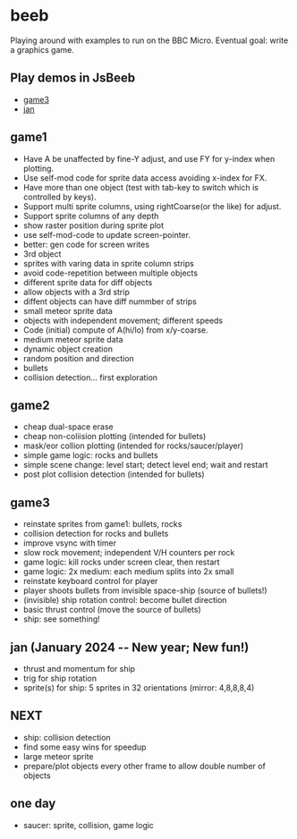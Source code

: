 # beeb

Playing around with examples to run on the BBC Micro.
Eventual goal: write a graphics game.

## Play demos in JsBeeb
- [game3](https://bbc.godbolt.org/?&disc1=https://nick-chapman.github.io/beeb/game3.ssd&autoboot)
- [jan](https://bbc.godbolt.org/?&disc1=https://nick-chapman.github.io/beeb/jan.ssd&autoboot)

## game1
- Have A be unaffected by fine-Y adjust, and use FY for y-index when plotting.
- Use self-mod code for sprite data access avoiding x-index for FX.
- Have more than one object (test with tab-key to switch which is controlled by keys).
- Support multi sprite columns, using rightCoarse(or the like) for adjust.
- Support sprite columns of any depth
- show raster position during sprite plot
- use self-mod-code to update screen-pointer.
- better: gen code for screen writes
- 3rd object
- sprites with varing data in sprite column strips
- avoid code-repetition between multiple objects
- different sprite data for diff objects
- allow objects with a 3rd strip
- diffent objects can have diff nummber of strips
- small meteor sprite data
- objects with independent movement; different speeds
- Code (initial) compute of A(hi/lo) from x/y-coarse.
- medium meteor sprite data
- dynamic object creation
- random position and direction
- bullets
- collision detection... first exploration

## game2
- cheap dual-space erase
- cheap non-coliision plotting (intended for bullets)
- mask/eor collion plotting (intended for rocks/saucer/player)
- simple game logic: rocks and bullets
- simple scene change: level start; detect level end; wait and restart
- post plot collision detection (intended for bullets)

## game3
- reinstate sprites from game1: bullets, rocks
- collision detection for rocks and bullets
- improve vsync with timer
- slow rock movement; independent V/H counters per rock
- game logic: kill rocks under screen clear, then restart
- game logic: 2x medium: each medium splits into 2x small
- reinstate keyboard control for player
- player shoots bullets from invisible space-ship (source of bullets!)
- (invisible) ship rotation control: become bullet direction
- basic thrust control (move the source of bullets)
- ship: see something!

## jan (January 2024 -- New year; New fun!)
- thrust and momentum for ship
- trig for ship rotation
- sprite(s) for ship: 5 sprites in 32 orientations (mirror: 4,8,8,8,4)

## NEXT
- ship: collision detection
- find some easy wins for speedup
- large meteor sprite
- prepare/plot objects every other frame to allow double number of objects

## one day
- saucer: sprite, collision, game logic
